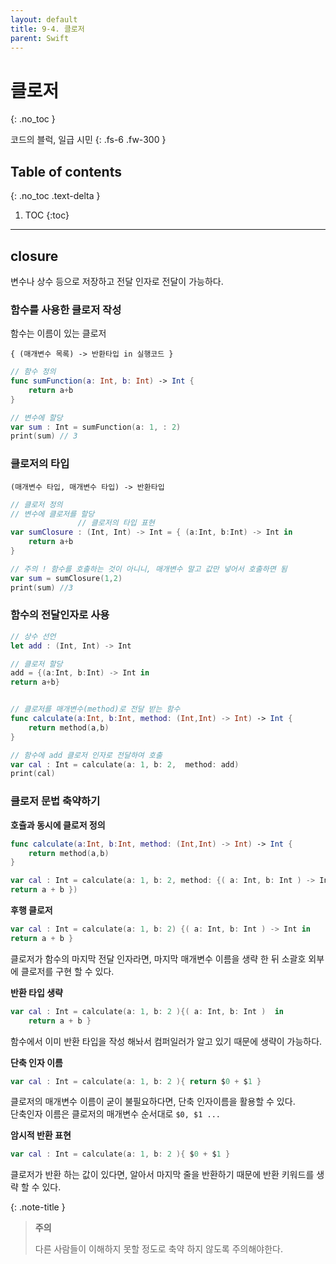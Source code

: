```yaml
---
layout: default
title: 9-4. 클로저 
parent: Swift
---
```



# 클로저 
{: .no_toc }

코드의 블럭, 일급 시민 
{: .fs-6 .fw-300 }


## Table of contents
{: .no_toc .text-delta }

1. TOC
{:toc}

---


## closure 

변수나 상수 등으로 저장하고 전달 인자로 전달이 가능하다.

### 함수를 사용한 클로저 작성

함수는 이름이 있는 클로저

 `{ (매개변수 목록) -> 반환타입 in 실행코드 }`

```swift
// 함수 정의 
func sumFunction(a: Int, b: Int) -> Int {
    return a+b
}

// 변수에 할당 
var sum : Int = sumFunction(a: 1, : 2)
print(sum) // 3
```

### 클로저의 타입 

 `(매개변수 타입, 매개변수 타입) -> 반환타입`

```swift
// 클로저 정의 
// 변수에 클로저를 할당 
               // 클로저의 타입 표현 
var sumClosure : (Int, Int) -> Int = { (a:Int, b:Int) -> Int in 
    return a+b
}

// 주의 ! 함수를 호출하는 것이 아니니, 매개변수 말고 값만 넣어서 호출하면 됨 
var sum = sumClosure(1,2)
print(sum) //3
```


### 함수의 전달인자로 사용 

```swift
// 상수 선언
let add : (Int, Int) -> Int

// 클로저 할당
add = {(a:Int, b:Int) -> Int in
return a+b}


// 클로저를 매개변수(method)로 전달 받는 함수
func calculate(a:Int, b:Int, method: (Int,Int) -> Int) -> Int {
    return method(a,b)
}

// 함수에 add 클로저 인자로 전달하여 호출
var cal : Int = calculate(a: 1, b: 2,  method: add)
print(cal)
```

### 클로저 문법 축약하기 

**호츌과 동시에 클로저 정의**

```swift
func calculate(a:Int, b:Int, method: (Int,Int) -> Int) -> Int {
    return method(a,b)
}

var cal : Int = calculate(a: 1, b: 2, method: {( a: Int, b: Int ) -> Int in
return a + b })
```

**후행 클로저** 

```swift
var cal : Int = calculate(a: 1, b: 2) {( a: Int, b: Int ) -> Int in
return a + b }
```

클로저가 함수의 마지막 전달 인자라면, 마지막 매개변수 이름을 생략 한 뒤 소괄호 외부에 클로저를 구현 할 수 있다.

**반환 타입 생략** 

```swift
var cal : Int = calculate(a: 1, b: 2 ){( a: Int, b: Int )  in
    return a + b }
```

함수에서 이미 반환 타입을 작성 해놔서 컴퍼일러가 알고 있기 때문에 생략이 가능하다.


**단축 인자 이름** 

```swift
var cal : Int = calculate(a: 1, b: 2 ){ return $0 + $1 }
```

클로저의 매개변수 이름이 굳이 불필요하다면, 단축 인자이름을 활용할 수 있다.<br/>
단축인자 이름은 클로저의 매개변수 순서대로 `$0, $1 ...` 

**암시적 반환 표현** 

```swift
var cal : Int = calculate(a: 1, b: 2 ){ $0 + $1 }
```

클로저가 반환 하는 값이 있다면, 알아서 마지막 줄을 반환하기 때문에 반환 키워드를 생략 할 수 있다. 

{: .note-title }
> **주의**
>
> 다른 사람들이 이해하지 못할 정도로 축약 하지 않도록 주의해야한다. 